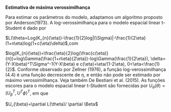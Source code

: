 **Estimativa de máxima verossimilhança**

Para estimar os parâmetros do modelo, adaptamos um algoritmo proposto por Anderson(1973). A log-verossimilhança para o modelo espacial linear t-Student é dado por

$L(\theta=Log(K_{n}(\eta))-\frac{1}{2}log|(\Sigma)|-\frac{1}{2\eta}(1+n\eta)log(1+c(\eta)\delta)$,com

$log(K_{n}(\eta))=\frac{\eta}{2}log(\frac{c(\eta)}{π})+log\Gamma(\frac{1+n\eta}{2\eta})-log\Gamma(\frac{1}{2\eta}), \delta=(Y-X\beta)^T\Sigma^-1(Y-X\beta) e c(\eta)=\eta/(1-2\eta), 0<\eta<\frac{1}{2}$. Conforme observado por Zellner (1976), a função log-verossimilhança (4.4) é uma função decrescente de $\eta$, e então não pode ser estimado por máximo verossimilhança. Veja também De Bestiani et al. (2015).
As funções escores para o modelo espacial linear t-Student são fornecidas por $U_{\theta}(\theta)=(U^T_\beta,U^T\phi)^T$, em que 

$U_{\beta}=\partial L(\theta)/ \partial \Beta$
